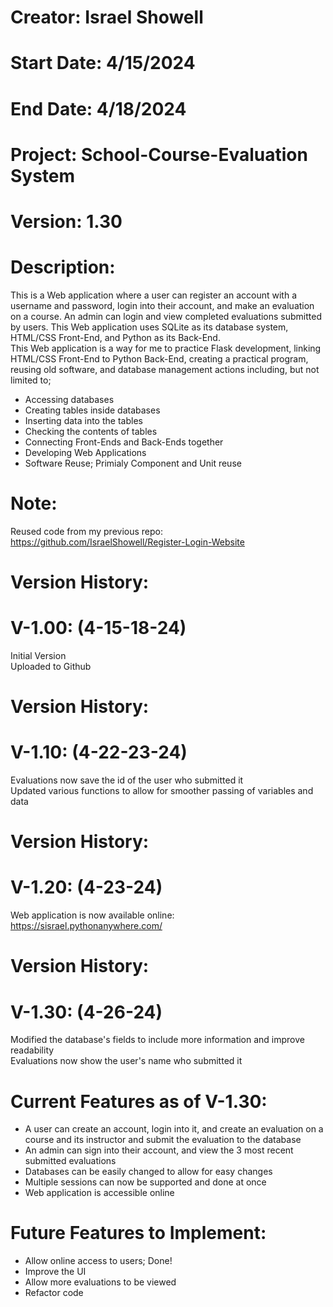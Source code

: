 # Creator: Israel Showell
# Start Date: 4/15/2024
# End Date: 4/18/2024
# Project: School-Course-Evaluation System
# Version: 1.30

# Description:
This is a Web application where a user can register an account with a username and password, login into their account, and make an evaluation on a course.
An admin can login and view completed evaluations submitted by users.
This Web application uses SQLite as its database system, HTML/CSS Front-End, and Python as its Back-End. <br>
This Web application is a way for me to practice Flask development, linking HTML/CSS Front-End to Python Back-End, creating a practical program,
reusing old software, and database management actions including, but not limited to; 

- Accessing databases 
- Creating tables inside databases 
- Inserting data into the tables 
- Checking the contents of tables
- Connecting Front-Ends and Back-Ends together
- Developing Web Applications
- Software Reuse; Primialy Component and Unit reuse

# Note:
Reused code from my previous repo: <br>
https://github.com/IsraelShowell/Register-Login-Website

# Version History:
# V-1.00: (4-15-18-24)
Initial Version <br>
Uploaded to Github <br>

# Version History:
# V-1.10: (4-22-23-24)
Evaluations now save the id of the user who submitted it <br>
Updated various functions to allow for smoother passing of variables and data <br>

# Version History:
# V-1.20: (4-23-24)
Web application is now available online: <br>
https://sisrael.pythonanywhere.com/

# Version History:
# V-1.30: (4-26-24)
Modified the database's fields to include more information and improve readability <br>
Evaluations now show the user's name who submitted it



# Current Features as of V-1.30:
- A user can create an account, login into it, and create an evaluation on a course and its instructor and submit the evaluation to the database
- An admin can sign into their account, and view the 3 most recent submitted evaluations
- Databases can be easily changed to allow for easy changes
- Multiple sessions can now be supported and done at once
- Web application is accessible online


# Future Features to Implement:
- Allow online access to users; Done!
- Improve the UI
- Allow more evaluations to be viewed
- Refactor code
